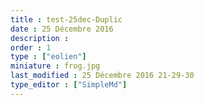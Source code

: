 ```yaml
---
title : test-25dec-Duplic
date : 25 Décembre 2016
description : 
order : 1
type : ["eolien"]
miniature : frog.jpg
last_modified : 25 Décembre 2016 21-29-30
type_editor : ["SimpleMd"]
---
```

